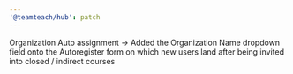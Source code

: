 ```yaml
---
'@teamteach/hub': patch
---
```


Organization Auto assignment -> Added the Organization Name dropdown field onto the Autoregister form on which new users land after being invited into closed / indirect courses
